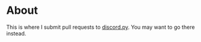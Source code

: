 # About

This is where I submit pull requests to
[discord.py](https://github.com/Rapptz/discord.py).  You may want to go
there instead.

